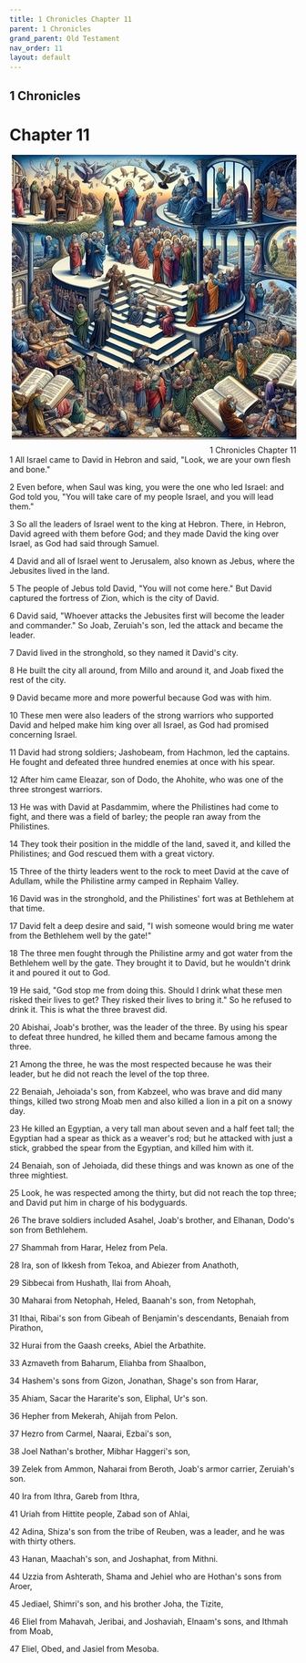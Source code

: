 ```yaml
---
title: 1 Chronicles Chapter 11
parent: 1 Chronicles
grand_parent: Old Testament
nav_order: 11
layout: default
---
```


## 1 Chronicles

# Chapter 11

<div style="clear: both; text-align: right;">
    <img src="/assets/Image/1 Chronicles/500/11.jpg" alt="1 Chronicles Chapter 11" class="chapter-image" style="max-width: 100%; height: auto; float: right; margin: 0 0 10px 10px; padding-left: 10%;">
    <figcaption style="font-size: 14px;">1 Chronicles Chapter 11</figcaption>
</div>
1 All Israel came to David in Hebron and said, "Look, we are your own flesh and bone."

2 Even before, when Saul was king, you were the one who led Israel: and God told you, "You will take care of my people Israel, and you will lead them."

3 So all the leaders of Israel went to the king at Hebron. There, in Hebron, David agreed with them before God; and they made David the king over Israel, as God had said through Samuel.

4 David and all of Israel went to Jerusalem, also known as Jebus, where the Jebusites lived in the land.

5 The people of Jebus told David, "You will not come here." But David captured the fortress of Zion, which is the city of David.

6 David said, "Whoever attacks the Jebusites first will become the leader and commander." So Joab, Zeruiah's son, led the attack and became the leader.

7 David lived in the stronghold, so they named it David's city.

8 He built the city all around, from Millo and around it, and Joab fixed the rest of the city.

9 David became more and more powerful because God was with him.

10 These men were also leaders of the strong warriors who supported David and helped make him king over all Israel, as God had promised concerning Israel.

11 David had strong soldiers; Jashobeam, from Hachmon, led the captains. He fought and defeated three hundred enemies at once with his spear.

12 After him came Eleazar, son of Dodo, the Ahohite, who was one of the three strongest warriors.

13 He was with David at Pasdammim, where the Philistines had come to fight, and there was a field of barley; the people ran away from the Philistines.

14 They took their position in the middle of the land, saved it, and killed the Philistines; and God rescued them with a great victory.

15 Three of the thirty leaders went to the rock to meet David at the cave of Adullam, while the Philistine army camped in Rephaim Valley.

16 David was in the stronghold, and the Philistines' fort was at Bethlehem at that time.

17 David felt a deep desire and said, "I wish someone would bring me water from the Bethlehem well by the gate!"

18 The three men fought through the Philistine army and got water from the Bethlehem well by the gate. They brought it to David, but he wouldn't drink it and poured it out to God.

19 He said, "God stop me from doing this. Should I drink what these men risked their lives to get? They risked their lives to bring it." So he refused to drink it. This is what the three bravest did.

20 Abishai, Joab's brother, was the leader of the three. By using his spear to defeat three hundred, he killed them and became famous among the three.

21 Among the three, he was the most respected because he was their leader, but he did not reach the level of the top three.

22 Benaiah, Jehoiada's son, from Kabzeel, who was brave and did many things, killed two strong Moab men and also killed a lion in a pit on a snowy day.

23 He killed an Egyptian, a very tall man about seven and a half feet tall; the Egyptian had a spear as thick as a weaver's rod; but he attacked with just a stick, grabbed the spear from the Egyptian, and killed him with it.

24 Benaiah, son of Jehoiada, did these things and was known as one of the three mightiest.

25 Look, he was respected among the thirty, but did not reach the top three; and David put him in charge of his bodyguards.

26 The brave soldiers included Asahel, Joab's brother, and Elhanan, Dodo's son from Bethlehem.

27 Shammah from Harar, Helez from Pela.

28 Ira, son of Ikkesh from Tekoa, and Abiezer from Anathoth,

29 Sibbecai from Hushath, Ilai from Ahoah,

30 Maharai from Netophah, Heled, Baanah's son, from Netophah,

31 Ithai, Ribai's son from Gibeah of Benjamin's descendants, Benaiah from Pirathon,

32 Hurai from the Gaash creeks, Abiel the Arbathite.

33 Azmaveth from Baharum, Eliahba from Shaalbon,

34 Hashem's sons from Gizon, Jonathan, Shage's son from Harar,

35 Ahiam, Sacar the Hararite's son, Eliphal, Ur's son.

36 Hepher from Mekerah, Ahijah from Pelon.

37 Hezro from Carmel, Naarai, Ezbai's son,

38 Joel Nathan's brother, Mibhar Haggeri's son,

39 Zelek from Ammon, Naharai from Beroth, Joab's armor carrier, Zeruiah's son.

40 Ira from Ithra, Gareb from Ithra,

41 Uriah from Hittite people, Zabad son of Ahlai,

42 Adina, Shiza's son from the tribe of Reuben, was a leader, and he was with thirty others.

43 Hanan, Maachah's son, and Joshaphat, from Mithni.

44 Uzzia from Ashterath, Shama and Jehiel who are Hothan's sons from Aroer,

45 Jediael, Shimri's son, and his brother Joha, the Tizite,

46 Eliel from Mahavah, Jeribai, and Joshaviah, Elnaam's sons, and Ithmah from Moab,

47 Eliel, Obed, and Jasiel from Mesoba.


